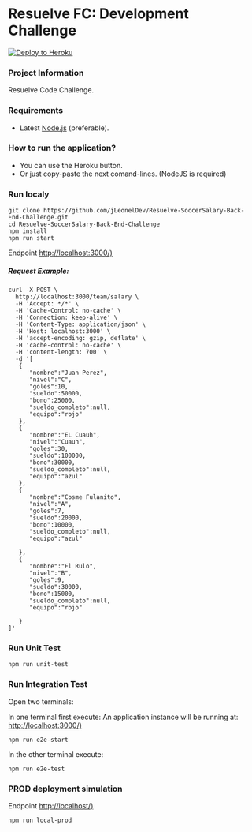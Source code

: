 # Resuelve FC: Development Challenge

[![Deploy to Heroku](https://www.herokucdn.com/deploy/button.png)](https://heroku.com/deploy)

### Project Information
Resuelve Code Challenge.

### Requirements
- Latest [Node.js](https://nodejs.org/) (preferable).

### How to run the application?
- You can use the Heroku button.
- Or just copy-paste the next comand-lines. (NodeJS is required)

### Run localy

```
git clone https://github.com/jLeonelDev/Resuelve-SoccerSalary-Back-End-Challenge.git
cd Resuelve-SoccerSalary-Back-End-Challenge
npm install
npm run start
```
Endpoint [http://localhost:3000/)](http://localhost:3000/)
##### Request Example:
```
curl -X POST \
  http://localhost:3000/team/salary \
  -H 'Accept: */*' \
  -H 'Cache-Control: no-cache' \
  -H 'Connection: keep-alive' \
  -H 'Content-Type: application/json' \
  -H 'Host: localhost:3000' \
  -H 'accept-encoding: gzip, deflate' \
  -H 'cache-control: no-cache' \
  -H 'content-length: 700' \
  -d '[
   {
      "nombre":"Juan Perez",
      "nivel":"C",
      "goles":10,
      "sueldo":50000,
      "bono":25000,
      "sueldo_completo":null,
      "equipo":"rojo"
   },
   {
      "nombre":"EL Cuauh",
      "nivel":"Cuauh",
      "goles":30,
      "sueldo":100000,
      "bono":30000,
      "sueldo_completo":null,
      "equipo":"azul"
   },
   {
      "nombre":"Cosme Fulanito",
      "nivel":"A",
      "goles":7,
      "sueldo":20000,
      "bono":10000,
      "sueldo_completo":null,
      "equipo":"azul"

   },
   {
      "nombre":"El Rulo",
      "nivel":"B",
      "goles":9,
      "sueldo":30000,
      "bono":15000,
      "sueldo_completo":null,
      "equipo":"rojo"

   }
]'
```

### Run Unit Test
```
npm run unit-test
```

### Run Integration Test
Open two terminals:

In one terminal first execute:
An application instance will be running at: [http://localhost:3000/)](http://localhost:3000/)
```
npm run e2e-start
```

In the other terminal execute:
```
npm run e2e-test
```

### PROD deployment simulation
Endpoint [http://localhost/)](http://localhost/)
```
npm run local-prod
```



